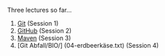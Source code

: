 Three lectures so far...

1. [Git](01-git.md) (Session 1)
2. [GitHub](02-github.md) (Session 2)
3. [Maven](03-maven.md) (Session 3)
4. [Git Abfall/BIO/] (04-erdbeerkäse.txt) (Session 4)
